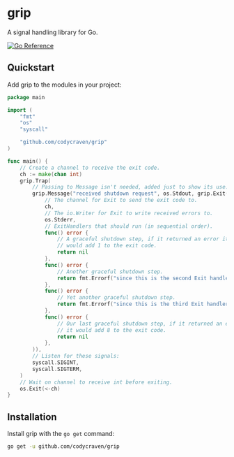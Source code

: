 # grip

A signal handling library for Go.

[![Go Reference](https://pkg.go.dev/badge/github.com/codycraven/grip.svg)](https://pkg.go.dev/github.com/codycraven/grip)

## Quickstart

Add grip to the modules in your project:

```go
package main

import (
	"fmt"
	"os"
	"syscall"

	"github.com/codycraven/grip"
)

func main() {
	// Create a channel to receive the exit code.
	ch := make(chan int)
	grip.Trap(
		// Passing to Message isn't needed, added just to show its use.
		grip.Message("received shutdown request", os.Stdout, grip.Exit(
			// The channel for Exit to send the exit code to.
			ch,
			// The io.Writer for Exit to write received errors to.
			os.Stderr,
			// ExitHandlers that should run (in sequential order).
			func() error {
				// A graceful shutdown step, if it returned an error it
				// would add 1 to the exit code.
				return nil
			},
			func() error {
				// Another graceful shutdown step.
				return fmt.Errorf("since this is the second Exit handler it'll add 2")
			},
			func() error {
				// Yet another graceful shutdown step.
				return fmt.Errorf("since this is the third Exit handler it'll add 4")
			},
			func() error {
				// Our last graceful shutdown step, if it returned an error
				// it would add 8 to the exit code.
				return nil
			},
		)),
		// Listen for these signals:
		syscall.SIGINT,
		syscall.SIGTERM,
	)
	// Wait on channel to receive int before exiting.
	os.Exit(<-ch)
}
```

## Installation

Install grip with the `go get` command:

```bash
go get -u github.com/codycraven/grip
```
